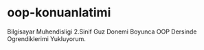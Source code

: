 # oop-konuanlatimi
Bilgisayar Muhendisligi 2.Sinif Guz Donemi Boyunca OOP Dersinde Ogrendiklerimi Yukluyorum.
